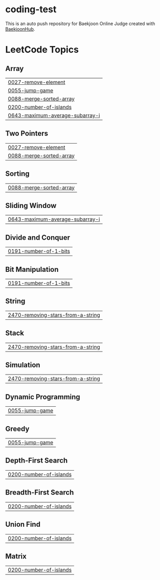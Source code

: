 # coding-test
This is an auto push repository for Baekjoon Online Judge created with [BaekjoonHub](https://github.com/BaekjoonHub/BaekjoonHub).

<!---LeetCode Topics Start-->
# LeetCode Topics
## Array
|  |
| ------- |
| [0027-remove-element](https://github.com/JaeHyunLee123/coding-test/tree/master/0027-remove-element) |
| [0055-jump-game](https://github.com/JaeHyunLee123/coding-test/tree/master/0055-jump-game) |
| [0088-merge-sorted-array](https://github.com/JaeHyunLee123/coding-test/tree/master/0088-merge-sorted-array) |
| [0200-number-of-islands](https://github.com/JaeHyunLee123/coding-test/tree/master/0200-number-of-islands) |
| [0643-maximum-average-subarray-i](https://github.com/JaeHyunLee123/coding-test/tree/master/0643-maximum-average-subarray-i) |
## Two Pointers
|  |
| ------- |
| [0027-remove-element](https://github.com/JaeHyunLee123/coding-test/tree/master/0027-remove-element) |
| [0088-merge-sorted-array](https://github.com/JaeHyunLee123/coding-test/tree/master/0088-merge-sorted-array) |
## Sorting
|  |
| ------- |
| [0088-merge-sorted-array](https://github.com/JaeHyunLee123/coding-test/tree/master/0088-merge-sorted-array) |
## Sliding Window
|  |
| ------- |
| [0643-maximum-average-subarray-i](https://github.com/JaeHyunLee123/coding-test/tree/master/0643-maximum-average-subarray-i) |
## Divide and Conquer
|  |
| ------- |
| [0191-number-of-1-bits](https://github.com/JaeHyunLee123/coding-test/tree/master/0191-number-of-1-bits) |
## Bit Manipulation
|  |
| ------- |
| [0191-number-of-1-bits](https://github.com/JaeHyunLee123/coding-test/tree/master/0191-number-of-1-bits) |
## String
|  |
| ------- |
| [2470-removing-stars-from-a-string](https://github.com/JaeHyunLee123/coding-test/tree/master/2470-removing-stars-from-a-string) |
## Stack
|  |
| ------- |
| [2470-removing-stars-from-a-string](https://github.com/JaeHyunLee123/coding-test/tree/master/2470-removing-stars-from-a-string) |
## Simulation
|  |
| ------- |
| [2470-removing-stars-from-a-string](https://github.com/JaeHyunLee123/coding-test/tree/master/2470-removing-stars-from-a-string) |
## Dynamic Programming
|  |
| ------- |
| [0055-jump-game](https://github.com/JaeHyunLee123/coding-test/tree/master/0055-jump-game) |
## Greedy
|  |
| ------- |
| [0055-jump-game](https://github.com/JaeHyunLee123/coding-test/tree/master/0055-jump-game) |
## Depth-First Search
|  |
| ------- |
| [0200-number-of-islands](https://github.com/JaeHyunLee123/coding-test/tree/master/0200-number-of-islands) |
## Breadth-First Search
|  |
| ------- |
| [0200-number-of-islands](https://github.com/JaeHyunLee123/coding-test/tree/master/0200-number-of-islands) |
## Union Find
|  |
| ------- |
| [0200-number-of-islands](https://github.com/JaeHyunLee123/coding-test/tree/master/0200-number-of-islands) |
## Matrix
|  |
| ------- |
| [0200-number-of-islands](https://github.com/JaeHyunLee123/coding-test/tree/master/0200-number-of-islands) |
<!---LeetCode Topics End-->